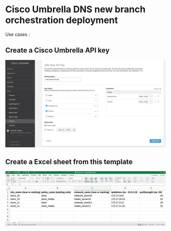# Cisco Umbrella DNS new branch orchestration deployment

Use cases :



## Create a Cisco Umbrella API key

![](umbrella_create_api.png)

## Create a Excel sheet from this template

![](excel_template.png)
